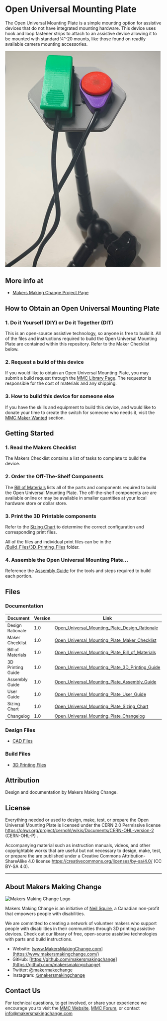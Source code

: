 #  Open Universal Mounting Plate
The Open Universal Mounting Plate is a simple mounting option for assistive devices that do not have integrated mounting hardware. This device uses hook and loop fastener strips to attach to an assistive device allowing it to be mounted with standard ¼”-20 mounts, like those found on readily available camera mounting accessories.

<img src="Photos/Mounted Switches.jpg" width="500" alt="A 3D printed hexagon mounting plate holding two assistive switches">

## More info at
- [Makers Making Change Project Page](https://makersmakingchange.com/project/open-universal-mounting-plate)

<!---
- [Makers Making Change Forum Thread](<Add link>)
--->

## How to Obtain an Open Universal Mounting Plate
### 1. Do it Yourself (DIY) or Do it Together (DIT)

This is an open-source assistive technology, so anyone is free to build it. All of the files and instructions required to build the Open Universal Mounting Plate are contained within this repository. Refer to the Maker Checklist below.

### 2. Request a build of this device

If you would like to obtain an Open Universal Mounting Plate, you may submit a build request through the [MMC Library Page](https://makersmakingchange.com/project/open-universal-mounting-plate/). The requestor is responsible for the cost of materials and any shipping.

### 3. How to build this device for someone else

If you have the skills and equipment to build this device, and would like to donate your time to create the switch for someone who needs it, visit the [MMC Maker Wanted](https://makersmakingchange.com/maker-wanted/) section.


## Getting Started

### 1. Read the Makers Checklist

The Makers Checklist contains a list of tasks to complete to build the device.

### 2. Order the Off-The-Shelf Components

The [Bill of Materials](/Documentation/Open_Universal_Mounting_Plate_BOM.xlsx) lists all of the parts and components required to build the Open Universal Mounting Plate. The off-the-shelf components are are available online or may be available in smaller quantities at your local hardware store or dollar store.


### 3. Print the 3D Printable components

Refer to the [Sizing Chart](/Documentation/Open_Universal_Mounting_Plate_Sizing_Chart.pdf) to determine the correct configuration and corresponding print files.

All of the files and individual print files can be in the [/Build_Files/3D_Printing_Files](/Build_Files/3D_Printing_Files/) folder.

### 4. Assemble the Open Universal Mounting Plate...

Reference the [Assembly Guide](/Documentation/Open_Universal_Mounting_Plate_Assembly_Guide.pdf) for the tools and steps required to build each portion.

## Files
### Documentation
| Document             | Version | Link |
|----------------------|---------|------|
| Design Rationale     | 1.0     | [Open_Universal_Mounting_Plate_Design_Rationale](/Documentation/Open_Universal_Mounting_Plate_Design_Rationale.pdf)     |
| Maker Checklist      | 1.0     | [Open_Universal_Mounting_Plate_Maker_Checklist](/Documentation/Open_Universal_Mounting_Plate_Maker_Checklist.pdf)     |
| Bill of Materials    | 1.0     | [Open_Universal_Mounting_Plate_Bill_of_Materials](/Documentation/Open_Universal_Mounting_Plate_BOM.xlsx)     |
| 3D Printing Guide    | 1.0     | [Open_Universal_Mounting_Plate_3D_Printing_Guide](/Documentation/Open_Universal_Mounting_Plate_3D_Printing_Guide.pdf)     |
| Assembly Guide       | 1.0     | [Open_Universal_Mounting_Plate_Assembly_Guide](/Documentation/Open_Universal_Mounting_Plate_Assembly_Guide.pdf)     |
| User Guide           | 1.0     | [Open_Universal_Mounting_Plate_User_Guide](/Documentation/Open_Universal_Mounting_Plate_User_Guide.pdf)    |
| Sizing Chart         | 1.0     | [Open_Universal_Mounting_Plate_Sizing_Chart](/Documentation/Open_Universal_Mounting_Plate_Sizing_Chart.pdf)     |
| Changelog            | 1.0     | [Open_Universal_Mounting_Plate_Changelog](/Documentation/Open_Universal_Mounting_Plate_Changelog.pdf)     |

### Design Files
- [CAD Files](/Design_Files)

### Build Files
- [3D Printing Files](/Build_Files/3D_Printing_Files)

## Attribution

Design and documentation by Makers Making Change. 

## License
Everything needed or used to design, make, test, or prepare the Open Universal Mounting Plate is licensed under the CERN 2.0 Permissive license <https://ohwr.org/project/cernohl/wikis/Documents/CERN-OHL-version-2> (CERN-OHL-P) . 

Accompanying material such as instruction manuals, videos, and other copyrightable works that are useful but not necessary to design, make, test, or prepare the <Device-Name> are published under a Creative Commons Attribution-ShareAlike 4.0 license https://creativecommons.org/licenses/by-sa/4.0/ (CC BY-SA 4.0).

---

## About Makers Making Change
<img src="https://www.makersmakingchange.com/wp-content/uploads/logo/mmc_logo.svg" width="500" alt="Makers Making Change Logo">

Makers Making Change is an initiative of [Neil Squire](https://www.neilsquire.ca/), a Canadian non-profit that empowers people with disabilities.

We are committed to creating a network of volunteer makers who support people with disabilities in their communities through 3D printing assistive devices. Check out our library of free, open-source assistive technologies with parts and build instructions.

 - Website: [www.MakersMakingChange.com](https://www.makersmakingchange.com/)
 - GitHub: [https://github.com/makersmakingchange](https://github.com/makersmakingchange)
 - Twitter: [@makermakechange](https://twitter.com/makermakechange)
 - Instagram: [@makersmakingchange](https://www.instagram.com/makersmakingchange)



## Contact Us

For technical questions, to get involved, or share your experience we encourage you to visit the [MMC Website](https://www.makersmakingchange.com/), [MMC Forum](https://makersmakingchange.com/forum), or contact info@makersmakingchange.com
